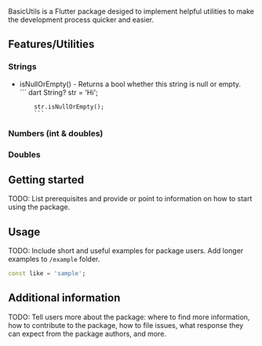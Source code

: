 <!--
This README describes the package. If you publish this package to pub.dev,
this README's contents appear on the landing page for your package.

For information about how to write a good package README, see the guide for
[writing package pages](https://dart.dev/tools/pub/writing-package-pages).

For general information about developing packages, see the Dart guide for
[creating packages](https://dart.dev/guides/libraries/create-packages)
and the Flutter guide for
[developing packages and plugins](https://flutter.dev/to/develop-packages).
-->

BasicUtils is a Flutter package desiged to implement helpful utilities to make the development process quicker and easier.

## Features/Utilities

<h3>Strings</h3>

<ul>
    <li>
        isNullOrEmpty() - Returns a bool whether this string is null or empty.
    </li>
            ``` dart
        String? str = 'Hi';

        str.isNullOrEmpty();
        ```

</ul>

<h3>Numbers (int & doubles)</h3>

<h3>Doubles</h3>

## Getting started

TODO: List prerequisites and provide or point to information on how to
start using the package.

## Usage

TODO: Include short and useful examples for package users. Add longer examples
to `/example` folder.

```dart
const like = 'sample';
```

## Additional information

TODO: Tell users more about the package: where to find more information, how to
contribute to the package, how to file issues, what response they can expect
from the package authors, and more.
